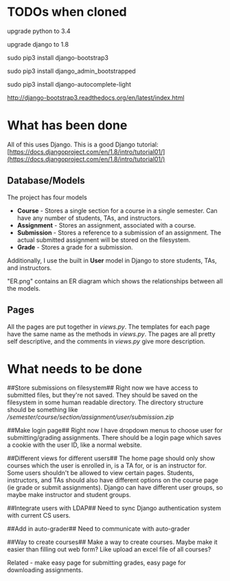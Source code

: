 # TODOs when cloned #
upgrade python to 3.4

upgrade django to 1.8

sudo pip3 install django-bootstrap3

sudo pip3 install django_admin_bootstrapped

sudo pip3 install django-autocomplete-light


http://django-bootstrap3.readthedocs.org/en/latest/index.html
# What has been done #
All of this uses Django. This is a good Django tutorial: [https://docs.djangoproject.com/en/1.8/intro/tutorial01/](https://docs.djangoproject.com/en/1.8/intro/tutorial01/)

## Database/Models ##
The project has four models

* **Course** - Stores a single section for a course in a single semester. Can have any number of students, TAs, and instructors.
* **Assignment** - Stores an assignment, associated with a course.
* **Submission** - Stores a reference to a submission of an assignment. The actual submitted assignment will be stored on the filesystem.
* **Grade** - Stores a grade for a submission.

Additionally, I use the built in **User** model in Django to store students, TAs, and instructors.

"ER.png" contains an ER diagram which shows the relationships between all the models.

## Pages ##
All the pages are put together in *views.py*. The templates for each page have the same name as the methods in *views.py*. The pages are all pretty self descriptive, and the comments in *views.py* give more description.

# What needs to be done #

##Store submissions on filesystem##
Right now we have access to submitted files, but they're not saved. They should be saved on the filesystem in some human readable directory. The directory structure should be something like */semester/course/section/assignment/user/submission.zip*

##Make login page##
Right now I have dropdown menus to choose user for submitting/grading assignments. There should be a login page which saves a cookie with the user ID, like a normal website.

##Different views for different users##
The home page should only show courses which the user is enrolled in, is a TA for, or is an instructor for. Some users shouldn't be allowed to view certain pages. Students, instructors, and TAs should also have different options on the course page (ie grade or submit assignments). Django can have different user groups, so maybe make instructor and student groups.

##Integrate users with LDAP##
Need to sync Django authentication system with current CS users.

##Add in auto-grader##
Need to communicate with auto-grader

##Way to create courses##
Make a way to create courses. Maybe make it easier than filling out web form? Like upload an excel file of all courses?

Related - make easy page for submitting grades, easy page for downloading assignments.
